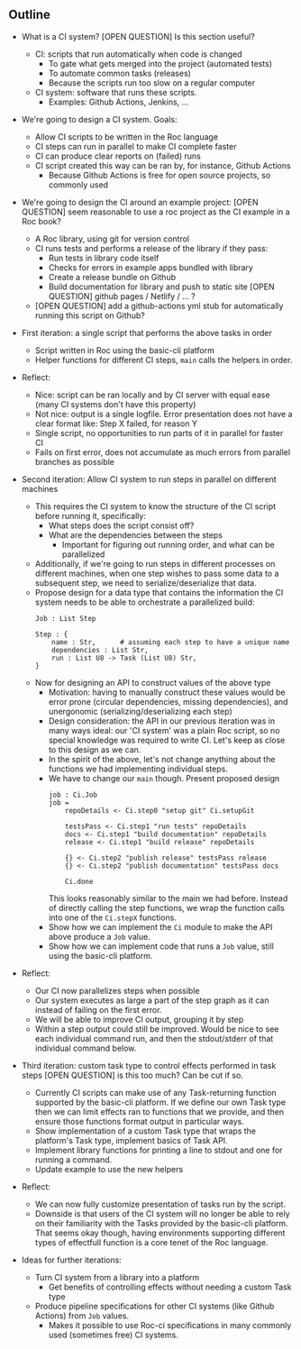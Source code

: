 ---
---

## Outline

- What is a CI system?
  [OPEN QUESTION] Is this section useful?
  - CI: scripts that run automatically when code is changed
    - To gate what gets merged into the project (automated tests)
    - To automate common tasks (releases)
    - Because the scripts run too slow on a regular computer
  - CI system: software that runs these scripts.
    - Examples: Github Actions, Jenkins, ...
- We're going to design a CI system. Goals:
  - Allow CI scripts to be written in the Roc language
  - CI steps can run in parallel to make CI complete faster
  - CI can produce clear reports on (failed) runs
  - CI script created this way can be ran by, for instance, Github Actions
    - Because Github Actions is free for open source projects, so commonly used
- We're going to design the CI around an example project:
  [OPEN QUESTION] seem reasonable to use a roc project as the CI example in a Roc book?
  - A Roc library, using git for version control
  - CI runs tests and performs a release of the library if they pass:
    - Run tests in library code itself
    - Checks for errors in example apps bundled with library
    - Create a release bundle on Github
    - Build documentation for library and push to static site
      [OPEN QUESTION] github pages / Netlify / ... ?
  - [OPEN QUESTION] add a github-actions yml stub for automatically running this script on Github?

- First iteration: a single script that performs the above tasks in order
  - Script written in Roc using the basic-cli platform
  - Helper functions for different CI steps, `main` calls the helpers in order.
- Reflect:
  - Nice: script can be ran locally and by CI server with equal ease (many CI systems don't have this property)
  - Not nice: output is a single logfile. Error presentation does not have a clear format like:
    Step X failed, for reason Y
  - Single script, no opportunities to run parts of it in parallel for faster CI
  - Fails on first error, does not accumulate as much errors from parallel branches as possible

- Second iteration: Allow CI system to run steps in parallel on different machines
  - This requires the CI system to know the structure of the CI script before running it, specifically:
    - What steps does the script consist off?
    - What are the dependencies between the steps
      - Important for figuring out running order, and what can be parallelized
  - Additionally, if we're going to run steps in different processes on different machines, when one step wishes to pass some data to a subsequent step, we need to serialize/deserialize that data.
  - Propose design for a data type that contains the information the CI system needs to be able to orchestrate a parallelized build:
    ```roc
    Job : List Step

    Step : {
        name : Str,      # assuming each step to have a unique name
        dependencies : List Str,
        run : List U8 -> Task (List U8) Str,
    }
    ```
  - Now for designing an API to construct values of the above type
    - Motivation: having to manually construct these values would be error prone (circular dependencies, missing dependencies), and unergonomic (serializing/deserializing each step)
    - Design consideration: the API in our previous iteration was in many ways ideal: our 'CI system' was a plain Roc script, so no special knowledge was required to write CI. Let's keep as close to this design as we can.
    - In the spirit of the above, let's not change anything about the functions we had implementing individual steps.
    - We have to change our `main` though. Present proposed design
      ```roc
      job : Ci.Job
      job =
          repoDetails <- Ci.step0 "setup git" Ci.setupGit

          testsPass <- Ci.step1 "run tests" repoDetails
          docs <- Ci.step1 "build documentation" repoDetails
          release <- Ci.step1 "build release" repoDetails

          {} <- Ci.step2 "publish release" testsPass release
          {} <- Ci.step2 "publish documentation" testsPass docs

          Ci.done
      ```
      This looks reasonably similar to the main we had before. Instead of directly calling the step functions, we wrap the function calls into one of the `Ci.stepX` functions.
    - Show how we can implement the `Ci` module to make the API above produce a `Job` value.
    - Show how we can implement code that runs a `Job` value, still using the basic-cli platform.
- Reflect:
    - Our CI now parallelizes steps when possible
    - Our system executes as large a part of the step graph as it can instead of failing on the first error.
    - We will be able to improve CI output, grouping it by step
    - Within a step output could still be improved. Would be nice to see each individual command run, and then the stdout/stderr of that individual command below.


- Third iteration: custom task type to control effects performed in task steps
  [OPEN QUESTION] is this too much? Can be cut if so.
    - Currently CI scripts can make use of any Task-returning function supported by the basic-cli platform. If we define our own Task type then we can limit effects ran to functions that we provide, and then ensure those functions format output in particular ways.
    - Show implementation of a custom Task type that wraps the platform's Task type, implement basics of Task API.
    - Implement library functions for printing a line to stdout and one for running a command.
    - Update example to use the new helpers
- Reflect:
    - We can now fully customize presentation of tasks run by the script.
    - Downside is that users of the CI system will no longer be able to rely on their familiarity with the Tasks provided by the basic-cli platform. That seems okay though, having environments supporting different types of effectfull function is a core tenet of the Roc language.

- Ideas for further iterations:
  - Turn CI system from a library into a platform
    - Get benefits of controlling effects without needing a custom Task type
  - Produce pipeline specifications for other CI systems (like Github Actions) from `Job` values.
    - Makes it possible to use Roc-ci specifications in many commonly used (sometimes free) CI systems.
